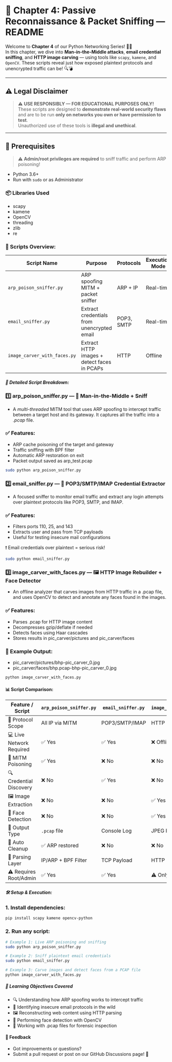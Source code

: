 # 📘 Chapter 4: Passive Reconnaissance & Packet Sniffing — README

Welcome to **Chapter 4** of our Python Networking Series! 🕵️‍♂️  
In this chapter, we dive into **Man-in-the-Middle attacks**, **email credential sniffing**, and **HTTP image carving** — using tools like `scapy`, `kamene`, and `OpenCV`. These scripts reveal just how exposed plaintext protocols and unencrypted traffic can be! 🔍💣

---

## ⚠️ Legal Disclaimer

> ⚠️ **USE RESPONSIBLY — FOR EDUCATIONAL PURPOSES ONLY!**  
> These scripts are designed to **demonstrate real-world security flaws** and are to be run **only on networks you own or have permission to test**.  
> Unauthorized use of these tools is **illegal and unethical**.

---

## 🧰 Prerequisites

> ⚠️ **Admin/root privileges are required** to sniff traffic and perform ARP poisoning!

* Python 3.6+
* Run with `sudo` or as Administrator

### 📦 Libraries Used

- scapy
- kamene
- OpenCV
- threading
- zlib
- re
  

### 📜 Scripts Overview:

| Script Name                  | Purpose                                     | Protocols  | Execution Mode | Output Type                 |
| ---------------------------- | ------------------------------------------- | ---------- | -------------- | --------------------------- |
| `arp_poison_sniffer.py`      | ARP spoofing MITM + packet sniffer          | ARP + IP   | Real-time      | `arp_test.pcap`             |
| `email_sniffer.py`           | Extract credentials from unencrypted email  | POP3, SMTP | Real-time      | Console output              |
| `image_carver_with_faces.py` | Extract HTTP images + detect faces in PCAPs | HTTP       | Offline        | `.jpg` files (images/faces) |



##### 🔎 Detailed Script Breakdown:

### 1️⃣ arp_poison_sniffer.py — 🧠 Man-in-the-Middle + Sniff
- A *multi-threaded* MITM tool that uses ARP spoofing to intercept traffic between a target host and its gateway. It captures all the traffic into a *.pcap* file.

### ✅ Features:
- ARP cache poisoning of the target and gateway
- Traffic sniffing with BPF filter
- Automatic ARP restoration on exit
- Packet output saved as arp_test.pcap

```bash
sudo python arp_poison_sniffer.py
```

### 2️⃣ email_sniffer.py — 📨 POP3/SMTP/IMAP Credential Extractor
- A focused sniffer to monitor email traffic and extract any login attempts over plaintext protocols like POP3, SMTP, and IMAP.

### ✅ Features:
- Filters ports 110, 25, and 143
- Extracts user and pass from TCP payloads
- Useful for testing insecure mail configurations

❗ Email credentials over plaintext = serious risk!

```bash
sudo python email_sniffer.py
```

### 3️⃣ image_carver_with_faces.py — 🖼️ HTTP Image Rebuilder + Face Detector
- An offline analyzer that carves images from HTTP traffic in a .pcap file, and uses OpenCV to detect and annotate any faces found in the images.

### ✅ Features:
- Parses .pcap for HTTP image content
- Decompresses gzip/deflate if needed
- Detects faces using Haar cascades
- Stores results in pic_carver/pictures and pic_carver/faces

### 📂 Example Output:
- pic_carver/pictures/bhp-pic_carver_0.jpg
- pic_carver/faces/bhp.pcap-bhp-pic_carver_0.jpg


```bash
python image_carver_with_faces.py  
```

#### 📊 Script Comparison:

| Feature / Script         | `arp_poison_sniffer.py` | `email_sniffer.py` | `image_carver_with_faces.py` |
| ------------------------ | ----------------------- | ------------------ | ---------------------------- |
| 📡 Protocol Scope        | All IP via MITM         | POP3/SMTP/IMAP     | HTTP                         |
| 💻 Live Network Required | ✅ Yes                   | ✅ Yes              | ❌ Offline (PCAP required)    |
| 🧪 MITM Poisoning        | ✅ Yes                   | ❌ No               | ❌ No                         |
| 🔍 Credential Discovery  | ❌ No                    | ✅ Yes              | ❌ No                         |
| 🖼️ Image Extraction     | ❌ No                    | ❌ No               | ✅ Yes                        |
| 🤖 Face Detection        | ❌ No                    | ❌ No               | ✅ Yes                        |
| 📁 Output Type           | `.pcap` file            | Console Log        | JPEG Images                  |
| 🔁 Auto Cleanup          | ✅ ARP restored          | ❌ No               | ❌ No                         |
| 🧠 Parsing Layer         | IP/ARP + BPF Filter     | TCP Payload        | HTTP Header + Payload        |
| ⚠️ Requires Root/Admin   | ✅ Yes                   | ✅ Yes              | ⚠️ Only for packet capture   |



##### 🛠️ Setup & Execution:
### 1. Install dependencies:

```bash
pip install scapy kamene opencv-python

```

### 2. Run any script:

```bash
# Example 1: Live ARP poisoning and sniffing
sudo python arp_poison_sniffer.py

# Example 2: Sniff plaintext email credentials
sudo python email_sniffer.py

# Example 3: Carve images and detect faces from a PCAP file
python image_carver_with_faces.py
```

##### 🧠 Learning Objectives Covered
- 🔍 Understanding how ARP spoofing works to intercept traffic
- 📨 Identifying insecure email protocols in the wild
- 🖼️ Reconstructing web content using HTTP parsing
- 🤖 Performing face detection with OpenCV
- 💾 Working with .pcap files for forensic inspection



#### 💬 Feedback
- Got improvements or questions?
- Submit a pull request or post on our GitHub Discussions page! 🚀


